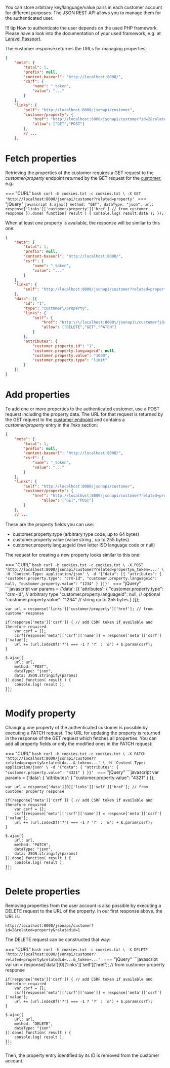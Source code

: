 You can store arbitrary key/language/value pairs in each customer account for different purposes. The JSON REST API allows you to manage them for the authenticated user.

!!! tip
    How to authenticate the user depends on the used PHP framework. Please have a look into the documentation of your used framework, e.g. at [Laravel Passport](https://laravel.com/docs/master/passport).

The customer response returnes the URLs for managing properties:

```json
{
	"meta": {
		"total": 1,
		"prefix": null,
		"content-baseurl": "http://localhost:8000/",
		"csrf": {
			"name": "_token",
			"value": "..."
		}
	},
	"links": {
		"self": "http://localhost:8080/jsonapi/customer",
		"customer/property": {
			"href": "http://localhost:8000/jsonapi/customer?id=2&related=property",
			"allow": ["GET","POST"]
		},
		// ...
	},
```

# Fetch properties

Retrieving the properties of the customer requires a GET request to the *customer/property* endpoint returned by the GET request for the [customer](customer.md), e.g.:

=== "CURL"
	```bash
	curl -b cookies.txt -c cookies.txt \
	-X GET 'http://localhost:8000/jsonapi/customer?related=property'
	```
=== "jQuery"
	```javascript
	$.ajax({
		method: "GET",
		dataType: "json",
		url: response['links']['customer/property']['href'] // from customer response
	}).done( function( result ) {
		console.log( result.data );
	});
	```

When at least one property is available, the response will be similar to this one:

```json
{
	"meta": {
		"total": 1,
		"prefix": null,
		"content-baseurl": "http://localhost:8000/",
		"csrf": {
			"name": "_token",
			"value": "..."
		}
	},
	"links": {
		"self": "http://localhost:8000/jsonapi/customer?related=property"
	},
	"data": [{
		"id": "1",
		"type": "customer\/property",
		"links": {
			"self": {
				"href": "http:\/\/localhost:8000\/jsonapi\/customer?id=2&related=property&relatedid=1",
				"allow": ["DELETE","GET","PATCH"]
			}
		},
		"attributes": {
			"customer.property.id": "1",
			"customer.property.languageid": null,
			"customer.property.value": "1000",
			"customer.property.type": "limit"
		}
	}]
}
```

# Add properties

To add one or more properties to the authenticated customer, use a POST request including the property data. The URL for that request is returned by the GET request to the [customer endpoint](customer.md) and contains a *customer/property* entry in the *links* section:

```json
{
	"meta": {
		"total": 1,
		"prefix": null,
		"content-baseurl": "http://localhost:8000/",
		"csrf": {
			"name": "_token",
			"value": "..."
		}
	},
	"links": {
		"self": "http://localhost:8080/jsonapi/customer",
		"customer/property": {
			"href": "http://localhost:8080/jsonapi/customer?related=property",
				"allow": ["GET","POST"]
		}
	},
	// ...
```

These are the property fields you can use:

* customer.property.type (arbitrary type code, up to 64 bytes)
* customer.property.value (value string , up to 255 bytes)
* customer.property.languageid (two letter ISO language code or null)

The request for creating a new property looks similar to this one:

=== "CURL"
	```bash
	curl -b cookies.txt -c cookies.txt \
	-X POST 'http://localhost:8000/jsonapi/customer?related=property&_token=...' \
	-H 'Content-Type: application/json' \
	-d '{"data": [{
		"attributes": {
			"customer.property.type": "crm-id",
			"customer.property.languageid": null,
			"customer.property.value": "1234"
		}
	}]}'
	```
=== "jQuery"
	```javascript
	var params = {'data': [{
		'attributes': {
			"customer.property.type": "crm-id", // arbitrary type
			"customer.property.languageid": null, // optional
			"customer.property.value": "1234" // string up to 255 bytes
		}
	}]};

	var url = response['links']['customer/property']['href']; // from customer response

	if(response['meta']['csrf']) { // add CSRF token if available and therefore required
		var csrf = {};
		csrf[response['meta']['csrf']['name']] = response['meta']['csrf']['value'];
		url += (url.indexOf('?') === -1 ? '?' : '&') + $.param(csrf);
	}

	$.ajax({
		url: url,
		method: "POST",
		dataType: "json",
		data: JSON.stringify(params)
	}).done( function( result ) {
		console.log( result );
	});
	```

# Modify property

Changing one property of the authenticated customer is possible by executing a PATCH request. The URL for updating the property is returned in the response of the GET request which fetches all properties. You can add all property fields or only the modified ones in the PATCH request:

=== "CURL"
	```bash
	curl -b cookies.txt -c cookies.txt \
	-X PATCH 'http://localhost:8000/jsonapi/customer?related=property&relatedid=...&_token=...' \
	-H 'Content-Type: application/json' \
	-d '{"data": {
		"attributes": {
			"customer.property.value": "4321"
		}
	}}'
	```
=== "jQuery"
	```javascript
	var params = {'data': {
		'attributes': {
			"customer.property.value": "4321"
		}
	}};

	var url = response['data'][0]['links']['self']['href']; // from customer property response

	if(response['meta']['csrf']) { // add CSRF token if available and therefore required
		var csrf = {};
		csrf[response['meta']['csrf']['name']] = response['meta']['csrf']['value'];
		url += (url.indexOf('?') === -1 ? '?' : '&') + $.param(csrf);
	}

	$.ajax({
		url: url,
		method: "PATCH",
		dataType: "json",
		data: JSON.stringify(params)
	}).done( function( result ) {
		console.log( result );
	});
	```

# Delete properties

Removing properties from the user account is also possible by executing a DELETE request to the URL of the property. In our first response above, the URL is:

```
http://localhost:8000/jsonapi/customer?id=2&related=property&relatedid=1
```

The DELETE request can be constructed that way:


=== "CURL"
	```bash
	curl -b cookies.txt -c cookies.txt \
	-X DELETE 'http://localhost:8000/jsonapi/customer?related=property&relatedid=...&_token=...'
	```
=== "jQuery"
	```javascript
	var url = response['data'][0]['links']['self']['href']; // from customer property response

	if(response['meta']['csrf']) { // add CSRF token if available and therefore required
		var csrf = {};
		csrf[response['meta']['csrf']['name']] = response['meta']['csrf']['value'];
		url += (url.indexOf('?') === -1 ? '?' : '&') + $.param(csrf);
	}

	$.ajax({
		url: url,
		method: "DELETE",
		dataType: "json"
	}).done( function( result ) {
		console.log( result );
	});
	```

Then, the property entry identified by its ID is removed from the customer account.

